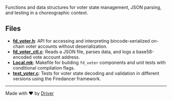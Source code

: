 <!--------------------------------------------------------------------------------->
<!-- IMPORTANT: This file is auto-generated by Driver (https://driver.ai). -------->
<!-- Manual edits may be overwritten on future commits. --------------------------->
<!--------------------------------------------------------------------------------->

Functions and data structures for voter state management, JSON parsing, and testing in a choreographic context.


## Files
- **[fd_voter.h](fd_voter.h.md)**: API for accessing and interpreting bincode-serialized on-chain voter accounts without deserialization.
- **[fd_voter_ctl.c](fd_voter_ctl.c.md)**: Reads a JSON file, parses data, and logs a base58-encoded vote account address.
- **[Local.mk](Local.mk.md)**: Makefile for building `fd_voter` components and unit tests with conditional compilation flags.
- **[test_voter.c](test_voter.c.md)**: Tests for voter state decoding and validation in different versions using the Firedancer framework.

---
Made with ❤️ by [Driver](https://www.driver.ai/)